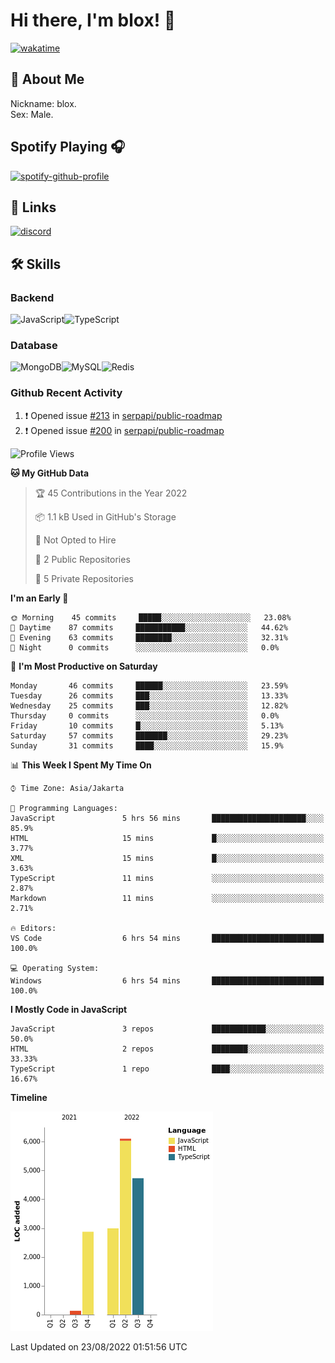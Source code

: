 # Hi there, I'm blox! 👋
[![wakatime](https://wakatime.com/badge/user/b2abe11d-3a19-4b51-8873-fb054f1233d9.svg)](https://wakatime.com/@b2abe11d-3a19-4b51-8873-fb054f1233d9)
## 🚀 About Me
Nickname: blox.\
Sex: Male.

## Spotify Playing 🎧
[![spotify-github-profile](https://spotify-github-profile.vercel.app/api/view?uid=f53py733i8iocgkvovugcos6d&cover_image=true&theme=novatorem&bar_color=53b14f&bar_color_cover=false)](https://github.com/kittinan/spotify-github-profile)

## 🔗 Links
[![discord](https://img.shields.io/static/v1?label=DISCORD&message=blox%238880&color=7289da&style=for-the-badge&logo=discord)](https://discord.com/users/748529326621982732)

## 🛠 Skills

### Backend
![JavaScript](https://img.shields.io/badge/JavaScript-323330?style=for-the-badge&logo=javascript&logoColor=F7DF1E)![TypeScript](https://img.shields.io/badge/TypeScript-007ACC?style=for-the-badge&logo=typescript&logoColor=white)

### Database
![MongoDB](https://img.shields.io/badge/MongoDB-4EA94B?style=for-the-badge&logo=mongodb&logoColor=white)![MySQL](https://img.shields.io/badge/MySQL-005C84?style=for-the-badge&logo=mysql&logoColor=white)![Redis](https://img.shields.io/badge/redis-%23DD0031.svg?&style=for-the-badge&logo=redis&logoColor=white)

### Github Recent Activity
<!--START_SECTION:activity-->
1. ❗️ Opened issue [#213](https://github.com/serpapi/public-roadmap/issues/213) in [serpapi/public-roadmap](https://github.com/serpapi/public-roadmap)
2. ❗️ Opened issue [#200](https://github.com/serpapi/public-roadmap/issues/200) in [serpapi/public-roadmap](https://github.com/serpapi/public-roadmap)
<!--END_SECTION:activity-->

<!--START_SECTION:waka-->
![Profile Views](http://img.shields.io/badge/Profile%20Views-14-blue)

**🐱 My GitHub Data** 

> 🏆 45 Contributions in the Year 2022
 > 
> 📦 1.1 kB Used in GitHub's Storage 
 > 
> 🚫 Not Opted to Hire
 > 
> 📜 2 Public Repositories 
 > 
> 🔑 5 Private Repositories  
 > 
**I'm an Early 🐤** 

```text
🌞 Morning    45 commits     █████░░░░░░░░░░░░░░░░░░░░   23.08% 
🌆 Daytime    87 commits     ███████████░░░░░░░░░░░░░░   44.62% 
🌃 Evening    63 commits     ████████░░░░░░░░░░░░░░░░░   32.31% 
🌙 Night      0 commits      ░░░░░░░░░░░░░░░░░░░░░░░░░   0.0%

```
📅 **I'm Most Productive on Saturday** 

```text
Monday       46 commits     ██████░░░░░░░░░░░░░░░░░░░   23.59% 
Tuesday      26 commits     ███░░░░░░░░░░░░░░░░░░░░░░   13.33% 
Wednesday    25 commits     ███░░░░░░░░░░░░░░░░░░░░░░   12.82% 
Thursday     0 commits      ░░░░░░░░░░░░░░░░░░░░░░░░░   0.0% 
Friday       10 commits     █░░░░░░░░░░░░░░░░░░░░░░░░   5.13% 
Saturday     57 commits     ███████░░░░░░░░░░░░░░░░░░   29.23% 
Sunday       31 commits     ████░░░░░░░░░░░░░░░░░░░░░   15.9%

```


📊 **This Week I Spent My Time On** 

```text
⌚︎ Time Zone: Asia/Jakarta

💬 Programming Languages: 
JavaScript               5 hrs 56 mins       █████████████████████░░░░   85.9% 
HTML                     15 mins             █░░░░░░░░░░░░░░░░░░░░░░░░   3.77% 
XML                      15 mins             █░░░░░░░░░░░░░░░░░░░░░░░░   3.63% 
TypeScript               11 mins             ░░░░░░░░░░░░░░░░░░░░░░░░░   2.87% 
Markdown                 11 mins             ░░░░░░░░░░░░░░░░░░░░░░░░░   2.71%

🔥 Editors: 
VS Code                  6 hrs 54 mins       █████████████████████████   100.0%

💻 Operating System: 
Windows                  6 hrs 54 mins       █████████████████████████   100.0%

```

**I Mostly Code in JavaScript** 

```text
JavaScript               3 repos             ████████████░░░░░░░░░░░░░   50.0% 
HTML                     2 repos             ████████░░░░░░░░░░░░░░░░░   33.33% 
TypeScript               1 repo              ████░░░░░░░░░░░░░░░░░░░░░   16.67%

```


**Timeline**

![Chart not found](https://raw.githubusercontent.com/soudblox/soudblox/main/charts/bar_graph.png) 


 Last Updated on 23/08/2022 01:51:56 UTC
<!--END_SECTION:waka-->

<!--
**soudblox/soudblox** is a ✨ _special_ ✨ repository because its `README.md` (this file) appears on your GitHub profile.

Here are some ideas to get you started:

- 🔭 I’m currently working on ...
- 🌱 I’m currently learning ...
- 👯 I’m looking to collaborate on ...
- 🤔 I’m looking for help with ...
- 💬 Ask me about ...
- 📫 How to reach me: ...
- 😄 Pronouns: ...
- ⚡ Fun fact: ...
-->
